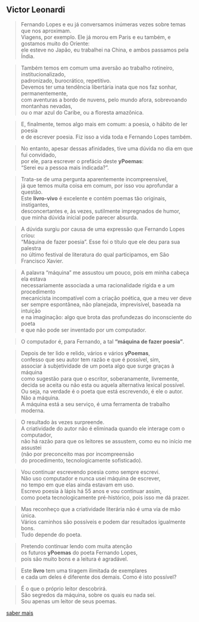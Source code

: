 **Victor Leonardi**  
---
> Fernando Lopes e eu já conversamos inúmeras vezes sobre temas que nos aproximam.  
> Viagens, por exemplo. Ele já morou em Paris e eu também, e gostamos muito do Oriente:  
> ele esteve no Japão, eu trabalhei na China, e ambos passamos pela Índia.  

> Também temos em comum uma aversão ao trabalho rotineiro, institucionalizado,  
> padronizado, burocrático, repetitivo.  
> Devemos ter uma tendência libertária inata que nos faz sonhar, permanentemente,  
> com aventuras a bordo de nuvens, pelo mundo afora, sobrevoando montanhas nevadas,  
> ou o mar azul do Caribe, ou a floresta amazônica.  

> E, finalmente, temos algo mais em comum: a poesia, o hábito de ler poesia  
> e de escrever poesia. Fiz isso a vida toda e Fernando Lopes também.  

> No entanto, apesar dessas afinidades, tive uma dúvida no dia em que fui convidado,  
> por ele, para escrever o prefácio deste **yPoemas**:  
> “Serei eu a pessoa mais indicada?”.  

> Trata-se de uma pergunta aparentemente incompreensível,  
> já que temos muita coisa em comum, por isso vou aprofundar a questão.  
> Este **livro-vivo** é excelente e contém poemas tão originais, instigantes,  
> desconcertantes e, às vezes, sutilmente impregnados de humor,  
> que minha dúvida inicial pode parecer absurda.  

> A dúvida surgiu por causa de uma expressão que Fernando Lopes criou:  
> “Máquina de fazer poesia”. Esse foi o título que ele deu para sua palestra  
> no último festival de literatura do qual participamos, em São Francisco Xavier.  

> A palavra “máquina” me assustou um pouco, pois em minha cabeça ela estava  
> necessariamente associada a uma racionalidade rígida e a um procedimento  
> mecanicista incompatível com a criação poética, que a meu ver deve ser 
> sempre espontânea, não planejada, imprevisível, baseada na intuição  
> e na imaginação: algo que brota das profundezas do inconsciente do poeta  
> e que não pode ser inventado por um computador.  

> O computador é, para Fernando, a tal **“máquina de fazer poesia”**.  

> Depois de ter lido e relido, vários e vários **yPoemas**,  
> confesso que seu autor tem razão e que é possível, sim,  
> associar à subjetividade de um poeta algo que surge graças à máquina  
> como sugestão para que o escritor, soberanamente, livremente,  
> decida se aceita ou não esta ou aquela alternativa lexical possível.  
> Ou seja, na verdade é o poeta que está escrevendo, é ele o autor. Não a máquina.  
> A máquina está a seu serviço, é uma ferramenta de trabalho moderna.  

> O resultado às vezes surpreende.  
> A criatividade do autor não é eliminada quando ele interage com o computador,   
> não há razão para que os leitores se assustem, como eu no início me assustei  
> (não por preconceito mas por incompreensão  
> do procedimento, tecnologicamente sofisticado).  

> Vou continuar escrevendo poesia como sempre escrevi.  
> Não uso computador e nunca usei máquina de escrever,  
> no tempo em que elas ainda estavam em uso.  
> Escrevo poesia à lápis há 55 anos e vou continuar assim,  
> como poeta tecnologicamente pré-histórico, pois isso me dá prazer.  

> Mas reconheço que a criatividade literária não é uma via de mão única.  
> Vários caminhos são possíveis e podem dar resultados igualmente bons.  
> Tudo depende do poeta.  

> Pretendo continuar lendo com muita atenção  
> os futuros **yPoemas** do poeta Fernando Lopes,  
> pois são muito bons e a leitura é agradável.  

> Este **livro** tem uma tiragem ilimitada de exemplares  
> e cada um deles é diferente dos demais. Como é isto possível?  

> É o que o próprio leitor descobrirá.  
> São segredos da máquina, sobre os quais eu nada sei.  
> Sou apenas um leitor de seus poemas.  

[saber mais](https://www.facebook.com/victor.leonardi.18)